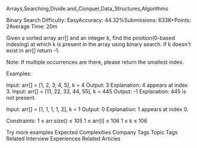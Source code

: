 Arrays,Searching,Divide and_Conquer,Data_Structures,Algorithms

Binary Search
Difficulty: EasyAccuracy: 44.32%Submissions: 633K+Points: 2Average Time: 20m

Given a sorted array arr[] and an integer k, find the position(0-based indexing) at which k is present in the array using binary search. If k doesn't exist in arr[] return -1. 

Note: If multiple occurrences are there, please return the smallest index.

Examples:

Input: arr[] = [1, 2, 3, 4, 5], k = 4
Output: 3
Explanation: 4 appears at index 3.
Input: arr[] = [11, 22, 33, 44, 55], k = 445
Output: -1
Explanation: 445 is not present.

Input: arr[] = [1, 1, 1, 1, 2], k = 1
Output: 0
Explanation: 1 appears at index 0.

Constraints:
1 ≤ arr.size() ≤ 105
1 ≤ arr[i] ≤ 106
1 ≤ k ≤ 106

Try more examples
Expected Complexities
Company Tags
Topic Tags
Related Interview Experiences
Related Articles